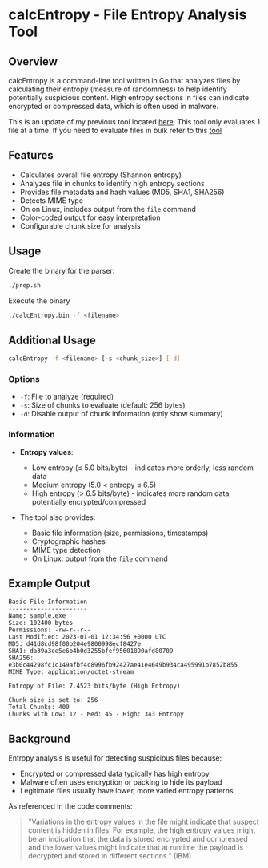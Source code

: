 # calcEntropy - File Entropy Analysis Tool

## Overview

calcEntropy is a command-line tool written in Go that analyzes files by calculating their entropy (measure of randomness) to help identify potentially suspicious content. High entropy sections in files can indicate encrypted or compressed data, which is often used in malware.

This is an update of my previous tool located [here](https://github.com/thepcn3rd/goAdventures/blob/main/projects/calcEntropy/main.go). This tool only evaluates 1 file at a time.  If you need to evaluate files in bulk refer to this [tool](/calcEntropyDirectory/README.md)

## Features

- Calculates overall file entropy (Shannon entropy)
- Analyzes file in chunks to identify high entropy sections
- Provides file metadata and hash values (MD5, SHA1, SHA256)
- Detects MIME type
- On on Linux, includes output from the `file` command
- Color-coded output for easy interpretation
- Configurable chunk size for analysis

## Usage

Create the binary for the parser:
```bash
./prep.sh
```

Execute the binary
```bash
./calcEntropy.bin -f <filename> 
```


## Additional Usage 

```bash
calcEntropy -f <filename> [-s <chunk_size>] [-d]
```

### Options

- `-f`: File to analyze (required)
- `-s`: Size of chunks to evaluate (default: 256 bytes)
- `-d`: Disable output of chunk information (only show summary)

### Information 

- **Entropy values**:
  - Low entropy (≤ 5.0 bits/byte) - indicates more orderly, less random data
  - Medium entropy (5.0 < entropy ≤ 6.5)
  - High entropy (> 6.5 bits/byte) - indicates more random data, potentially encrypted/compressed

- The tool also provides:
  - Basic file information (size, permissions, timestamps)
  - Cryptographic hashes
  - MIME type detection
  - On Linux: output from the `file` command

## Example Output

```
Basic File Information
----------------------
Name: sample.exe
Size: 102400 bytes
Permissions: -rw-r--r--
Last Modified: 2023-01-01 12:34:56 +0000 UTC
MD5: d41d8cd98f00b204e9800998ecf8427e
SHA1: da39a3ee5e6b4b0d3255bfef95601890afd80709
SHA256: e3b0c44298fc1c149afbf4c8996fb92427ae41e4649b934ca495991b7852b855
MIME Type: application/octet-stream

Entropy of File: 7.4523 bits/byte (High Entropy)

Chunk size is set to: 256
Total Chunks: 400
Chunks with Low: 12 - Med: 45 - High: 343 Entropy
```

## Background

Entropy analysis is useful for detecting suspicious files because:
- Encrypted or compressed data typically has high entropy
- Malware often uses encryption or packing to hide its payload
- Legitimate files usually have lower, more varied entropy patterns

As referenced in the code comments:
> "Variations in the entropy values in the file might indicate that suspect content is hidden in files. For example, the high entropy values might be an indication that the data is stored encrypted and compressed and the lower values might indicate that at runtime the payload is decrypted and stored in different sections." (IBM)

